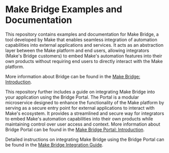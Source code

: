 # Make Bridge Examples and Documentation

This repository contains examples and documentation for Make Bridge, a tool developed by Make that enables seamless integration of automation capabilities into external applications and services. It acts as an abstraction layer between the Make platform and end users, allowing integrators (Make's Bridge customers) to embed Make's automation features into their own products without requiring end users to directly interact with the Make platform.

More information about Bridge can be found in the [Make Bridge: Introduction](./docs/bridge-introduction.md).

This repository further includes a guide on integrating Make Bridge into your application using the Bridge Portal. The Portal is a modular microservice designed to enhance the functionality of the Make platform by serving as a secure entry point for external applications to interact with Make's ecosystem. It provides a streamlined and secure way for integrators to embed Make's automation capabilities into their own products while maintaining control over user access and context. More information about Bridge Portal can be found in the [Make Bridge Portal: Introduction](./docs/portal-introduction.md).

Detailed instructions on integrating Make Bridge using the Bridge Portal can be found in the [Make Bridge Integration Guide](./docs/portal-guide.md).
